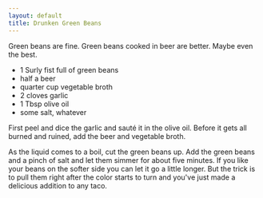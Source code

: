 ```yaml
---
layout: default
title: Drunken Green Beans
---
```


Green beans are fine. Green beans cooked in beer are better. Maybe even the best.

* 1 Surly fist full of green beans
* half a beer
* quarter cup vegetable broth
* 2 cloves garlic
* 1 Tbsp olive oil
* some salt, whatever

First peel and dice the garlic and sauté it in the olive oil. Before it gets all burned and ruined, add the beer and vegetable broth.

As the liquid comes to a boil, cut the green beans up. Add the green beans and a pinch of salt and let them simmer for about five minutes. If you like your beans on the softer side you can let it go a little longer. But the trick is to pull them right after the color starts to turn and you've just made a delicious addition to any taco.
